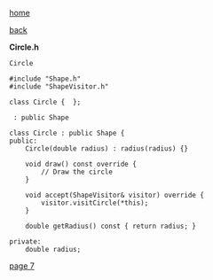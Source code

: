 [home](./page01.md)

[back](./page05.md)

**Circle.h**

```
Circle
```

```
#include "Shape.h"
#include "ShapeVisitor.h"

class Circle {  };
```

```
 : public Shape
```

```
class Circle : public Shape {
public:
    Circle(double radius) : radius(radius) {}

    void draw() const override {
        // Draw the circle
    }

    void accept(ShapeVisitor& visitor) override {
        visitor.visitCircle(*this);
    }

    double getRadius() const { return radius; }
```

```
private:
    double radius;
```



[page 7](./page07.md)

